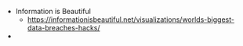 - Information is Beautiful
  - https://informationisbeautiful.net/visualizations/worlds-biggest-data-breaches-hacks/
- 
